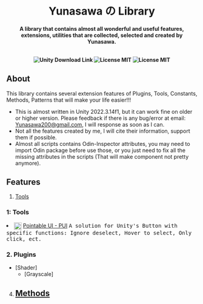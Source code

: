 <h1 align="center"> Yunasawa の Library </h1>

<h4 align="center"> A library that contains almost all wonderful and useful features, extensions, utilities that are collected, selected and created by Yunasawa. <br><br>

<p align="center">
 <img src="https://img.shields.io/badge/Unity-2022.3-blue.svg" alt="Unity Download Link">
 <img src="https://img.shields.io/badge/License-MIT-red.svg" alt="License MIT">
 <img src="https://img.shields.io/badge/Contact-yunasawa200@gmail.com-purple.svg" alt="License MIT">
</p>

## About

This library contains several extension features of Plugins, Tools, Constants, Methods, Patterns that will make your life easier!!!

- This is almost written in Unity 2022.3.14f1, but it can work fine on older or higher version. Please feedback if there is any bug/error at email: Yunasawa200@gmail.com, I will response as soon as I can.
- Not all the features created by me, I will cite their information, support them if possible.  
- Almost all scripts contains Odin-Inspector attributes, you may need to import Odin package before use those, or you just need to fix all the missing attributes in the scripts (That will make component not pretty anymore).

## Features
1. [Tools](#1-tools)




### 1: Tools
   <li>
    <img align="center" width="20" height="20" src="https://github.com/Yunasawa/Yunasawa-No-Library/assets/113672166/e57c2418-f1cc-435d-b516-9d4f4ccce7ab" alt="">
    <a href="https://github.com/Yunasawa/Yunasawa-No-Library/blob/main/Assets/Plugins/Y%E3%81%AEL/Tools/UI%20Tools/Pointable%20UI%20-%20PUI/PointableUI%20Guide.md">
   Pointable UI - PUI</a>
    <kbd> A solution for Unity's Button with specific functions: Ignore deselect, Hover to select, Only click, ect.</kbd>
   </li>
   
### 2. Plugins
   - [Shader]
     - [Grayscale]
4. [Methods]()
   - 
